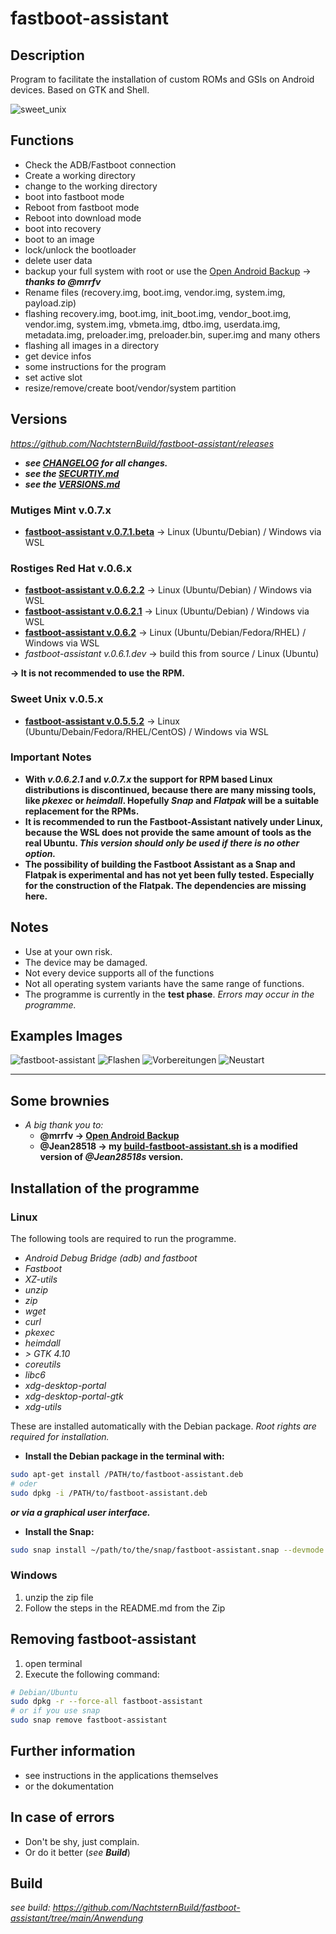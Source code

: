 # fastboot-assistant
## Description
Program to facilitate the installation of custom ROMs and GSIs on Android devices. Based on GTK and Shell.

![sweet_unix](https://github.com/NachtsternBuild/fastboot-assistant/blob/main/images/sweet_unix.png)

## Functions
- Check the ADB/Fastboot connection
- Create a working directory
- change to the working directory
- boot into fastboot mode
- Reboot from fastboot mode
- Reboot into download mode
- boot into recovery
- boot to an image
- lock/unlock the bootloader 
- delete user data
- backup your full system with root or use the [Open Android Backup](https://github.com/mrrfv/open-android-backup) → ***thanks to @mrrfv***
- Rename files (recovery.img, boot.img, vendor.img, system.img, payload.zip)
- flashing recovery.img, boot.img, init_boot.img, vendor_boot.img, vendor.img, system.img, vbmeta.img, dtbo.img, userdata.img, metadata.img, preloader.img, preloader.bin, super.img and many others
- flashing all images in a directory
- get device infos
- some instructions for the program
- set active slot
- resize/remove/create boot/vendor/system partition

## Versions
*<https://github.com/NachtsternBuild/fastboot-assistant/releases>*
- ***see [CHANGELOG](https://github.com/NachtsternBuild/fastboot-assistant/tree/main/CHANGELOG) for all changes.***
- ***see the [SECURTIY.md](https://github.com/NachtsternBuild/fastboot-assistant/blob/main/SECURITY.md)***
- ***see the [VERSIONS.md](https://github.com/NachtsternBuild/fastboot-assistant/blob/main/VERSIONS.md)***

### Mutiges Mint v.0.7.x
- **[fastboot-assistant v.0.7.1.beta](https://github.com/NachtsternBuild/fastboot-assistant/releases/tag/v.0.7.1)** → Linux (Ubuntu/Debian) / Windows via WSL


### Rostiges Red Hat v.0.6.x
- **[fastboot-assistant v.0.6.2.2](https://github.com/NachtsternBuild/fastboot-assistant/releases/tag/v.0.6.2.2)** → Linux (Ubuntu/Debian) / Windows via WSL
- **[fastboot-assistant v.0.6.2.1](https://github.com/NachtsternBuild/fastboot-assistant/releases/tag/v.0.6.2.1)** → Linux (Ubuntu/Debian) / Windows via WSL
- **[fastboot-assistant v.0.6.2](https://github.com/NachtsternBuild/fastboot-assistant/releases/tag/v.0.6.2)** → Linux (Ubuntu/Debian/Fedora/RHEL) / Windows via WSL
- *fastboot-assistant v.0.6.1.dev* → build this from source / Linux (Ubuntu)

**→ It is not recommended to use the RPM.**       

### Sweet Unix v.0.5.x
- **[fastboot-assistant v.0.5.5.2](https://github.com/NachtsternBuild/fastboot-assistant/releases/tag/v.0.5.5.2)** → Linux (Ubuntu/Debain/Fedora/RHEL/CentOS) / Windows via WSL          

### Important Notes
- **With *v.0.6.2.1* and *v.0.7.x* the support for RPM based Linux distributions is discontinued, because there are many missing tools, like *pkexec* or *heimdall*. Hopefully *Snap* and *Flatpak* will be a suitable replacement for the RPMs.**
- **It is recommended to run the Fastboot-Assistant natively under Linux, because the WSL does not provide the same amount of tools as the real Ubuntu. *This version should only be used if there is no other option.***
- **The possibility of building the Fastboot Assistant as a Snap and Flatpak is experimental and has not yet been fully tested. Especially for the construction of the Flatpak. The dependencies are missing here.**

## Notes
- Use at your own risk.
- The device may be damaged.
- Not every device supports all of the functions
- Not all operating system variants have the same range of functions.
- The programme is currently in the **test phase**. *Errors may occur in the programme.*

## Examples Images
![fastboot-assistant](https://github.com/NachtsternBuild/fastboot-assistant/blob/main/images/fastboot-assistant.png)
![Flashen](https://github.com/NachtsternBuild/fastboot-assistant/blob/main/images/Flashen.png)
![Vorbereitungen](https://github.com/NachtsternBuild/fastboot-assistant/blob/main/images/Vorbereitungen.png)
![Neustart](https://github.com/NachtsternBuild/fastboot-assistant/blob/main/images/info.png)

---

## Some brownies
- *A big thank you to:*
  - **@mrrfv → [Open Android Backup](https://github.com/mrrfv/open-android-backup)**
  - **@Jean28518 → my [build-fastboot-assistant.sh](https://github.com/NachtsternBuild/fastboot-assistant/blob/main/Anwendung/Build/build-fastboot-assistant.sh) is a modified version of *@Jean28518s* version.**
  
## Installation of the programme
### Linux
The following tools are required to run the programme.
- *Android Debug Bridge (adb) and fastboot* 
- *Fastboot*
- *XZ-utils*
- *unzip*
- *zip*
- *wget*
- *curl*
- *pkexec*
- *heimdall*
- *> GTK 4.10*
- *coreutils*
- *libc6*
- *xdg-desktop-portal*
- *xdg-desktop-portal-gtk*
- *xdg-utils*

These are installed automatically with the Debian package.
*Root rights are required for installation.*
- **Install the Debian package in the terminal with:** 
```sh
sudo apt-get install /PATH/to/fastboot-assistant.deb
# oder
sudo dpkg -i /PATH/to/fastboot-assistant.deb 
```
***or via a graphical user interface.***

- **Install the Snap:**
```sh
sudo snap install ~/path/to/the/snap/fastboot-assistant.snap --devmode
```

### Windows
1. unzip the zip file
2. Follow the steps in the README.md from the Zip

##  Removing fastboot-assistant
1. open terminal
2. Execute the following command:
```sh
# Debian/Ubuntu
sudo dpkg -r --force-all fastboot-assistant
# or if you use snap
sudo snap remove fastboot-assistant
```

## Further information
- see instructions in the applications themselves
- or the dokumentation

## In case of errors
- Don't be shy, just complain. 
- Or do it better (*see **Build***)
  
## Build
*see build: <https://github.com/NachtsternBuild/fastboot-assistant/tree/main/Anwendung>*
